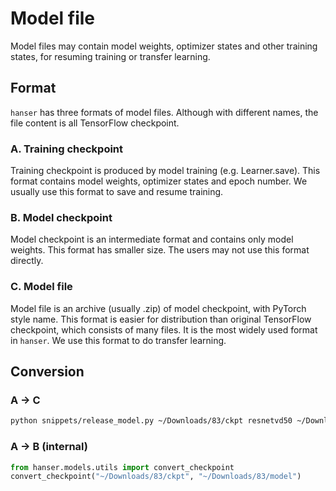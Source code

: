# Model file
Model files may contain model weights, optimizer states and other training states, for resuming training or transfer learning.

## Format
`hanser` has three formats of model files. Although with different names, the file content is all TensorFlow checkpoint.

### A. Training checkpoint
Training checkpoint is produced by model training (e.g. Learner.save).
This format contains model weights, optimizer states and epoch number.
We usually use this format to save and resume training.

### B. Model checkpoint
Model checkpoint is an intermediate format and contains only model weights.
This format has smaller size. The users may not use this format directly.

### C. Model file
Model file is an archive (usually .zip) of model checkpoint, with PyTorch style name.
This format is easier for distribution than original TensorFlow checkpoint, which consists of many files.
It is the most widely used format in `hanser`. We use this format to do transfer learning.


## Conversion

### A -> C
```bash
python snippets/release_model.py ~/Downloads/83/ckpt resnetvd50 ~/Downloads
```

### A -> B (internal)
```python
from hanser.models.utils import convert_checkpoint
convert_checkpoint("~/Downloads/83/ckpt", "~/Downloads/83/model")
```